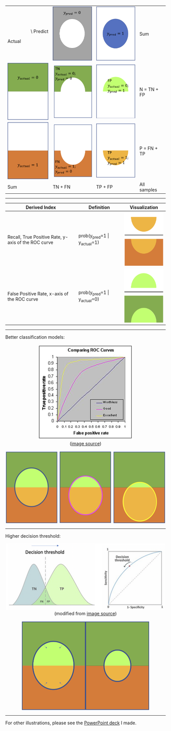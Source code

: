 

<table>
  <tr>
    <td><p align="right">\ Predict</p>Actual</td>
    <td><img src="./images/y_pred=0.png" width="150px"></td>
    <td><img src="./images/y_pred=1.png" width="150px"></td>
    <td>Sum</td>
  </tr>
  <tr>
    <td>
      <img src="./images/y_actual=0.png" width="150px">
    </td>
    <td>
      <img src="./images/TN.png" width="150px">
    </td>
    <td>
      <img src="./images/FP.png" width="150px">
    </td>
    <td>
      N = TN + FP
    </td>
  </tr>
  <tr>
    <td>
      <img src="./images/y_actual=1.png" width="150px">
    </td>
    <td>
      <img src="./images/FN.png" width="150px">
    </td>
    <td>
      <img src="./images/TP.png" width="150px">
    </td>
    <td>
      P = FN + TP
    </td>
  </tr>
  <tr>
    <td>Sum</td>
    <td>TN + FN</td>
    <td>TP + FP</td>
    <td>All samples</td>
  </tr>
  </table>

<hr>

Derived Index | Definition | Visualization
--- | --- | ---
Recall, True Positive Rate, y-axis of the ROC curve | prob(y<sub>pred</sub>=1 \| y<sub>actual</sub>=1) | <img src="./images/recall.png" width="150px">
False Positive Rate, x-axis of the ROC curve | prob(y<sub>pred</sub>=1 \| y<sub>actual</sub>=0) | <img src="./images/FPR.png" width="150px">

<hr>

Better classification models:<br/>
<p align="center"><img src="./images/roccomp.jpg" width="300px"><br/>(<a href="http://gim.unmc.edu/dxtests/roc3.htm">image source</a>)<br/><br/><img src="./images/ROC_curve_better_models.png" width="500px"></p>

<hr>

Higher decision threshold:<br/>
<p align="center"><img src="./images/decision_threshold.png" width="500px"><br/>(modified from <a href="https://towardsdatascience.com/fine-tuning-a-classifier-in-scikit-learn-66e048c21e65">image source</a>)<br/><br/><img src="./images/higher_decision_threshold_1.png" width="200px"><img src="./images/higher_decision_threshold_2.png" width="200px"></p>

<hr>

For other illustrations, please see the <a href="./images/visualization_of_confusion_matrix.pptx">PowerPoint deck</a> I made.

